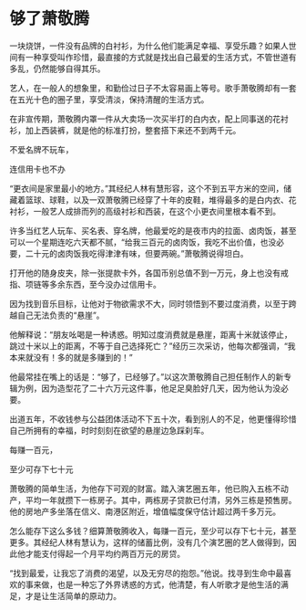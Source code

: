 # 够了萧敬腾

一块烧饼，一件没有品牌的白衬衫，为什么他们能满足幸福、享受乐趣？如果人世间有一种享受叫作珍惜，最直接的方式就是找出自己最爱的生活方式，不管世道有多乱，仍然能够自得其乐。

艺人，在一般人的想象里，和勤俭过日子不太容易画上等号。歌手萧敬腾却有一套在五光十色的圈子里，享受清淡，保持清醒的生活方式。

在非宣传期，萧敬腾内罩一件从大卖场一次买半打的白内衣，配上同事送的花衬衫，加上西装裤，就是他的标准打扮，整套搭下来还不到两千元。

不爱名牌不玩车，

连信用卡也不办

“更衣间是家里最小的地方。”其经纪人林有慧形容，这个不到五平方米的空间，储藏着篮球、球鞋，以及一双萧敬腾已经穿了十年的皮鞋，堆得最多的是白内衣、花衬衫，一般艺人成排而列的高级衬衫和西装，在这个小更衣间里根本看不到。

许多当红艺人玩车、买名表、穿名牌，他最爱吃的是夜市内的拉面、卤肉饭，甚至可以一个星期连吃六天都不腻，“给我三百元的卤肉饭，我吃不出价值，也没必要，二十元的卤肉饭我吃得津津有味，但要两碗。”萧敬腾说得坦白。

打开他的随身皮夹，除一张提款卡外，各国币别总值不到一万元，身上也没有戒指、项链等多余东西，至今没办过信用卡。

因为找到音乐目标，让他对于物欲需求不大，同时领悟到不要过度消费，以至于跨越自己无法负责的“悬崖”。

他解释说：“朋友吆喝是一种诱惑。明知过度消费就是悬崖，距离十米就该停止，跳过十米以上的距离，不等于自己选择死亡？”经历三次采访，他每次都强调，“我本来就没有！多的就是多赚到的！”

他最常挂在嘴上的话是：“够了，已经够了。”以这次萧敬腾自己担任制作人的新专辑为例，因为造型花了二十六万元这件事，他足足臭脸好几天，因为他认为没必要。

出道五年，不收钱参与公益团体活动不下五十次，看到别人的不足，他更懂得珍惜自己所拥有的幸福，时时刻刻在欲望的悬崖边急踩刹车。

每赚一百元，

至少可存下七十元

萧敬腾的简单生活，为他存下可观的财富。踏入演艺圈五年，他已购入五栋不动产，平均一年就攒下一栋房子。其中，两栋房子贷款已付清，另外三栋是预售房。他的房地产多坐落在信义、南港区附近，增值幅度保守估计超过两千多万元。

怎么能存下这么多钱？细算萧敬腾收入，每赚一百元，至少可以存下七十元，甚至更多。其经纪人林有慧认为，这样的储蓄比例，没有几个演艺圈的艺人做得到，因此他才能支付得起一个月平均约两百万元的房贷。

“找到最爱，让我忘了消费的渴望，以及无穷尽的抱怨。”他说。找寻到生命中最喜欢的事来做，也是一种忘了外界诱惑的方式，他清楚，有人听歌才是他生活的满足，才是让生活简单的原动力。